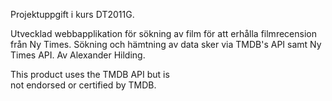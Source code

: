 Projektuppgift i kurs DT2011G.

Utvecklad webbapplikation för sökning av film för att erhålla filmrecension från Ny Times.
Sökning och hämtning av data sker via TMDB's API samt Ny Times API.
Av Alexander Hilding.

This product uses the TMDB API but is <br>not endorsed or certified by TMDB.